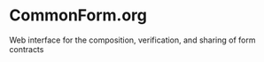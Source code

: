CommonForm.org
==============

Web interface for the composition, verification, and sharing of form contracts
